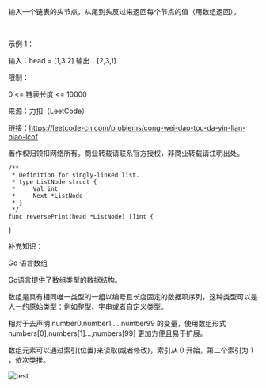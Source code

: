 输入一个链表的头节点，从尾到头反过来返回每个节点的值（用数组返回）。

 

示例 1：

输入：head = [1,3,2]
输出：[2,3,1]
 

限制：

0 <= 链表长度 <= 10000

来源：力扣（LeetCode）

链接：https://leetcode-cn.com/problems/cong-wei-dao-tou-da-yin-lian-biao-lcof

著作权归领扣网络所有。商业转载请联系官方授权，非商业转载请注明出处。


```
/**
 * Definition for singly-linked list.
 * type ListNode struct {
 *     Val int
 *     Next *ListNode
 * }
 */
func reversePrint(head *ListNode) []int {

}
```

补充知识：

Go 语言数组

Go语言提供了数组类型的数据结构。

数组是具有相同唯一类型的一组以编号且长度固定的数据项序列，这种类型可以是人一的原始类型：例如整型、字串或者自定义类型。

相对于去声明 number0,number1,...,number99 的变量，使用数组形式 numbers[0],numbers[1]...,numbers[99] 更加方便且易于扩展。

数组元素可以通过索引(位置)来读取(或者修改)，索引从 0 开始，第二个索引为 1 ，依次类推。

![test](https://www.runoob.com/wp-content/uploads/2015/06/goarray.png "GO 语言数组")